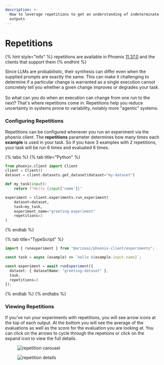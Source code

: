 ```yaml
---
description: >-
  How to leverage repetitions to get an understanding of indeterminate LLM
  outputs
---
```


# Repetitions

{% hint style="info" %}
repetitions are available in Phoenix [11.37.0](https://github.com/Arize-ai/phoenix/releases/tag/arize-phoenix-v11.37.0) and the clients that support them
{% endhint %}

Since LLMs are probabilistic, their synthesis can differ even when the supplied prompts are exactly the same. This can make it challenging to determine if a particular change is warranted as a single execution cannot concretely tell you whether a given change improves or degrades your task.\
\
So what can you do when an execution can change from one run to the next? That's where repetitions come in. Repetitions help you reduce uncertainty in systems prone to variability, notably more "agentic" systems.

### Configuring Repetitions

Repetitions can be configured whenever you run an experiment via the phoenix client. The **repetitions** parameter determines how many times each **example** is used in your task. So if you have 3 examples with 2 repetitions, your task will be run 6 times and evaluated 6 times.



{% tabs %}
{% tab title="Python" %}
```python
from phoenix.client import Client
client = Client()
dataset = client.datasets.get_dataset(dataset="my-dataset")

def my_task(input):
    return f"Hello {input['name']}"

experiment = client.experiments.run_experiment(
    dataset=dataset,
    task=my_task,
    experiment_name="greeting-experiment"
    repetitions=3
)
```
{% endtab %}

{% tab title="TypeScript" %}
```typescript
import { runexperiment } from "@arizeai/phoenix-client/experiments";

const task = async (example) => `hello ${example.input.name}`;

const experiment = await runExperiment({
  dataset: { datasetName: "greeting-dataset" },
  task,
  repetitions=3
});
```
{% endtab %}
{% endtabs %}

### Viewing Repetitions

If you've run your experiments with repetitions, you will see arrow icons at the top of each output. At the bottom you will see the average of the evaluations as well as the score for the evaluation you are looking at. You can click on the arrows to cycle through the repetions or click on the expand icon to view the full details.

<figure><img src="https://storage.googleapis.com/arize-phoenix-assets/assets/images/repetitions_on_grid.png" alt="repetition carousel"><figcaption></figcaption></figure>

<figure><img src="https://storage.googleapis.com/arize-phoenix-assets/assets/images/repetition_details.png" alt="repetition details"><figcaption></figcaption></figure>
